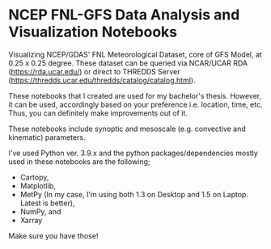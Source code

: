 # NCEP FNL-GFS Data Analysis and Visualization Notebooks

Visualizing NCEP/GDAS' FNL Meteorological Dataset, core of GFS Model, 
at 0.25 x 0.25 degree. These dataset can be queried via NCAR/UCAR RDA (https://rda.ucar.edu/) or
direct to THREDDS Server (https://thredds.ucar.edu/thredds/catalog/catalog.html).

These notebooks that I created are used for my bachelor's thesis. However, it 
can be used, accordingly based on your preference i.e. location, time, etc. Thus, you can definitely
make improvements out of it.

These notebooks include synoptic and mesoscale (e.g. convective and kinematic) parameters.

I've used Python ver. 3.9.x and the python packages/dependencies mostly used in these notebooks are the following;

  - Cartopy,
  - Matplotlib,
  - MetPy (In my case, I'm using both 1.3 on Desktop and 1.5 on Laptop. Latest is better),
  - NumPy, and
  - Xarray

Make sure you have those!
